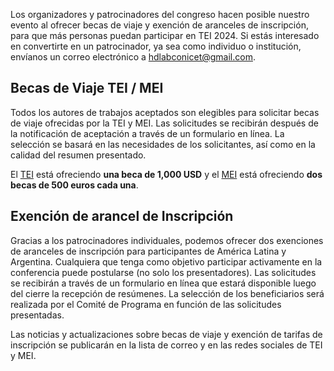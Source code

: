 Los organizadores y patrocinadores del congreso hacen posible nuestro evento al ofrecer becas de viaje y exención de aranceles de inscripción, para que más personas puedan participar en TEI 2024. Si estás interesado en convertirte en un patrocinador, ya sea como individuo o institución, envíanos un correo electrónico a [hdlabconicet@gmail.com](mailto:hdlabconicet@gmail.com).

## Becas de Viaje TEI / MEI

Todos los autores de trabajos aceptados son elegibles para solicitar becas de viaje ofrecidas por la TEI y MEI. Las solicitudes se recibirán después de la notificación de aceptación a través de un formulario en línea. La selección se basará en las necesidades de los solicitantes, así como en la calidad del resumen presentado.

El [TEI](https://tei-c.org/) está ofreciendo **una beca de 1,000 USD** y el [MEI](https://music-encoding.org/) está ofreciendo **dos becas de 500 euros cada una**.

## Exención de arancel de Inscripción

Gracias a los patrocinadores individuales, podemos ofrecer dos exenciones de aranceles de inscripción para participantes de América Latina y Argentina. Cualquiera que tenga como objetivo participar activamente en la conferencia puede postularse (no solo los presentadores). Las solicitudes se recibirán a través de un formulario en línea que estará disponible luego del cierre la recepción de resúmenes. La selección de los beneficiarios será realizada por el Comité de Programa en función de las solicitudes presentadas.

Las noticias y actualizaciones sobre becas de viaje y exención de tarifas de inscripción se publicarán en la lista de correo y en las redes sociales de TEI y MEI.


